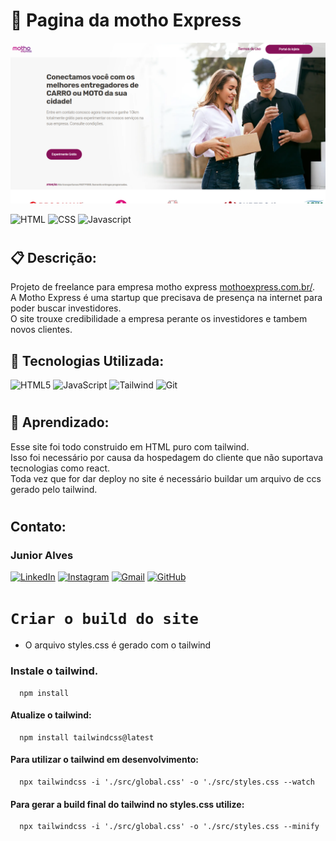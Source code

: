 # 🚀 Pagina da motho Express

![Alt Text](/src/images/landing.png)

![HTML](https://img.shields.io/badge/HTML5-orange) ![CSS](https://img.shields.io/badge/CSS3-blue) ![Javascript](https://img.shields.io/badge/JavaScript-yellow)
#
## 📋 Descrição: 
 Projeto de freelance para empresa motho express [mothoexpress.com.br/](https://www.mothoexpress.com.br/).</br>
 A Motho Express é uma startup que precisava de presença na internet para poder buscar investidores.</br>
 O site trouxe credibilidade a empresa perante os investidores e tambem novos clientes.

## 🔧 Tecnologias Utilizada:
![HTML5](https://img.shields.io/badge/HTML5-E34F26?style=for-the-badge&logo=html5&logoColor=white)
![JavaScript](https://img.shields.io/badge/JavaScript-F7DF1E?style=for-the-badge&logo=javascript&logoColor=black)
![Tailwind](https://img.shields.io/badge/tailwindcss-%2338B2AC.svg?style=for-the-badge&logo=tailwind-css&logoColor=white)
![Git](https://img.shields.io/badge/GIT-E44C30?style=for-the-badge&logo=git&logoColor=white)
#

## 📄 Aprendizado:
Esse site foi todo construido em HTML puro com tailwind.</br>
Isso foi necessário por causa da hospedagem do cliente que não suportava tecnologias como react.</br>
Toda vez que for dar deploy no site é necessário buildar um arquivo de ccs gerado pelo tailwind.</br>

#
## Contato:
### Junior Alves
[![LinkedIn](https://img.shields.io/badge/LinkedIn-0077B5?style=for-the-badge&logo=linkedin&logoColor=white)](https://www.linkedin.com/in/junior-alves-54559070/)
[![Instagram](https://img.shields.io/badge/-Instagram-%23E4405F?style=for-the-badge&logo=instagram&logoColor=white)](https://www.instagram.com/junioralvesbr4/)
[![Gmail](https://img.shields.io/badge/Gmail-333333?style=for-the-badge&logo=gmail&logoColor=red)](mailto:jrnalves@gmail.com)
[![GitHub](https://img.shields.io/badge/GitHub-100000?style=for-the-badge&logo=github&logoColor=white)](https://github.com/junioralvesbr)

# ```Criar o build do site```
 - O arquivo styles.css é gerado com o tailwind

### Instale o tailwind.
```node
  npm install
```

#### Atualize o tailwind:
```node
  npm install tailwindcss@latest
```

#### Para utilizar o tailwind em desenvolvimento:
```node
  npx tailwindcss -i './src/global.css' -o './src/styles.css --watch
```

#### Para gerar a build final do tailwind no styles.css utilize:
```node
  npx tailwindcss -i './src/global.css' -o './src/styles.css --minify
```
